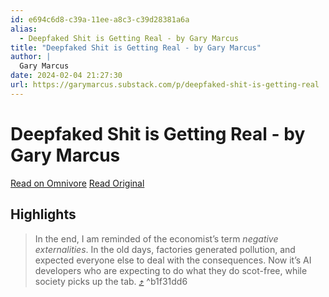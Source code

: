```yaml
---
id: e694c6d8-c39a-11ee-a8c3-c39d28381a6a
alias:
  - Deepfaked Shit is Getting Real - by Gary Marcus
title: "Deepfaked Shit is Getting Real - by Gary Marcus"
author: |
  Gary Marcus
date: 2024-02-04 21:27:30
url: https://garymarcus.substack.com/p/deepfaked-shit-is-getting-real
---
```


# Deepfaked Shit is Getting Real - by Gary Marcus

[Read on Omnivore](https://omnivore.app/me/deepfaked-shit-is-getting-real-by-gary-marcus-18d75c7f683)
[Read Original](https://garymarcus.substack.com/p/deepfaked-shit-is-getting-real)

## Highlights

> In the end, I am reminded of the economist’s term _negative externalities_. In the old days, factories generated pollution, and expected everyone else to deal with the consequences. Now it’s AI developers who are expecting to do what they do scot-free, while society picks up the tab.  [⤴️](https://omnivore.app/me/deepfaked-shit-is-getting-real-by-gary-marcus-18d75c7f683#b1f31dd6-c343-47aa-b952-abb14608d70b)  ^b1f31dd6

